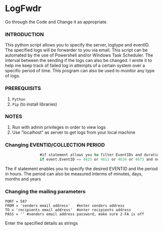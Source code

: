 # LogFwdr
Go through the Code and Change it as appropriate. 

### INTRODUCTION
This python script allows you to specify the server, logtype and eventID. The specified logs will be forwarder to you via email. 
This script can be automated by the use of Powershell and/or Windows Task Scheduler. The interval between the sending if the logs can also be changed.
I wrote it to help me keep track of failed log in attempts of a certain system over a specific period of time. This program can also be used to monitor any type of logs.

### PREREQUISITS
1. `Python`
2. `Pip` (to install libraries)

### NOTES
1. Run with admin privileges in order to view logs
2. Use "localhost" as server to get logs from your local machine

### Changing EVENTID/COLLECTION PERIOD
```for event in events:
                #if statement allows you to filter EventIDs and duration.
                if event.EventID == 4625 or 4611 or 4634 or 4673 and now.hour - event.TimeGenerated.hour <= 24:
  ```
The if statement enables you to specify the desired EVENTID and the period in hours. The period can also be measured interms of minutes, days, months and years

### Changing the mailing parameters
```SERVER = 'smtp server' #enter smtp server
PORT = 587
FROM = 'senders email address'   #enter senders address
TO = 'recipients email address'  #enter recipients address
PASS = '' #senders email address password, make sure 2-FA is off
   ```
 Enter the specified details as strings
 
 
                
